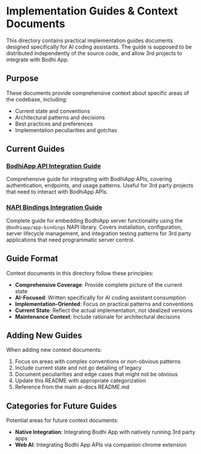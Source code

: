 # Implementation Guides & Context Documents

This directory contains practical implementation guides documents designed specifically for AI coding assistants. The guide is supposed to be distributed independently of the source code, and allow 3rd projects to integrate with Bodhi App.

## Purpose

These documents provide comprehensive context about specific areas of the codebase, including:
- Current state and conventions
- Architectural patterns and decisions
- Best practices and preferences
- Implementation peculiarities and gotchas

## Current Guides

### [BodhiApp API Integration Guide](bodhiapp-ai-integration-guide.md)
Comprehensive guide for integrating with BodhiApp APIs, covering authentication, endpoints, and usage patterns. Useful for 3rd party projects that need to interact with BodhiApp APIs.

### [NAPI Bindings Integration Guide](app-bindings-guide.md)
Complete guide for embedding BodhiApp server functionality using the `@bodhiapp/app-bindings` NAPI library. Covers installation, configuration, server lifecycle management, and integration testing patterns for 3rd party applications that need programmatic server control.

## Guide Format

Context documents in this directory follow these principles:
- **Comprehensive Coverage**: Provide complete picture of the current state
- **AI-Focused**: Written specifically for AI coding assistant consumption
- **Implementation-Oriented**: Focus on practical patterns and conventions
- **Current State**: Reflect the actual implementation, not idealized versions
- **Maintenance Context**: Include rationale for architectural decisions

## Adding New Guides

When adding new context documents:
1. Focus on areas with complex conventions or non-obvious patterns
2. Include current state and not go detailing of legacy 
3. Document peculiarities and edge cases that might not be obvious
4. Update this README with appropriate categorization
5. Reference from the main ai-docs README.md

## Categories for Future Guides

Potential areas for future context documents:
- **Native Integration**: Integrating Bodhi App with natively running 3rd party apps
- **Web AI**: Integrating Bodhi App APIs via companion chrome extension